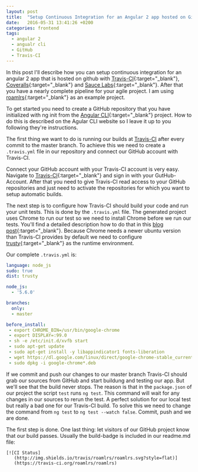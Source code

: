 ```yaml
---
layout: post
title:  "Setup Continuous Integration for an Angular 2 app hosted on GitHub - Part I"
date:   2016-05-31 13:41:26 +0200
categories: frontend
tags: 
  - angular 2
  - angualr cli
  - GitHub
  - Travis-CI
---
```


In this post I'll describe how you can setup continuous integration for an angular 2 app that is hosted on github with [Travis-CI][travis-ci]{:target="_blank"}, [Coveralls][coveralls]{:target="_blank"} and [Sauce Labs][saucelabs]{:target="_blank"}. After that you have a nearly complete pipeline for your agile project. I am using [roamlrs][roamlrs]{:target="_blank"} as an example project.

To get started you need to create a GitHub repository that you have initialized with ng init from the [Angular CLI][angular-cli]{:target="_blank"} project. How to do this is described on the Agular CLI website so I leave it up to you following they're instructions.

<!-- more -->

The first thing we want to do is running our builds at [Travis-CI][travis-ci] after every commit to the master branch. To achieve this we need to create a `.travis.yml` file in our repository and connect our GitHub account with Travis-CI.

Connect your GitHub account with your Travis-CI account is very easy. Navigate to [Travis-CI][travis-ci]{:target="_blank"} and sign in with your GutHub-Account. After that you need to give Travis-CI read access to your GitHub repositories and just need to activate the repositories for which you want to setup automatic builds.

The next step is to configure how Travis-CI should build your code and run your unit tests. This is done by the `.travis.yml` file. The generated project uses Chrome to run our test so we need to install Chrome before we run our tests. You'll find a detailed description how to do that in this [blog post][travis-ci-chrome]{:target="_blank"}. Because Chrome needs a newer ubuntu version than Travis-CI provides by default we need to configure [trusty][travis-trusty]{:target="_blank"} as the runtime environment.

Our complete `.travis.yml` is:

```yaml
language: node_js
sudo: true
dist: trusty

node_js:
  - '5.6.0'

branches:
  only:
  - master

before_install:
 - export CHROME_BIN=/usr/bin/google-chrome
 - export DISPLAY=:99.0
 - sh -e /etc/init.d/xvfb start
 - sudo apt-get update
 - sudo apt-get install -y libappindicator1 fonts-liberation
 - wget https://dl.google.com/linux/direct/google-chrome-stable_current_amd64.deb
 - sudo dpkg -i google-chrome*.deb
```

If we commit and push our changes to our master branch Travis-CI should grab our sources from GitHub and start buildung and testing our app. But we'll see that the build never stops. The reason is that in the `package.json` of our project the script `test` runs `ng test`. This command will wait for any changes in our sources to rerun the test. A perfect solution for our local test but really a bad one for our Travis-CI build. To solve this we need to change the command from `ng test` to `ng test --watch false`. Commit, push and we are done.

The first step is done. One last thing: let visitors of our GitHub project know that our build passes. Usually the build-badge is included in our readme.md file:

```
[![CI Status]
   (http://img.shields.io/travis/roamlrs/roamlrs.svg?style=flat)]
   (https://travis-ci.org/roamlrs/roamlrs)
```

[roamlrs]:https://github.com/roamlrs/roamlrs
[angular2]: https://angular.io
[angular-cli]: https://github.com/angular/angular-cli#usage
[travis-ci]: https://travis-ci.org
[travis-ci-chrome]: http://blog.500tech.com/setting-up-travis-ci-to-run-tests-on-latest-google-chrome-version/
[travis-trusty]: https://docs.travis-ci.com/user/trusty-ci-environment#tl%3Bdr---Using-Trusty
[coveralls]:https://coveralls.io/
[saucelabs]:https://saucelabs.com/